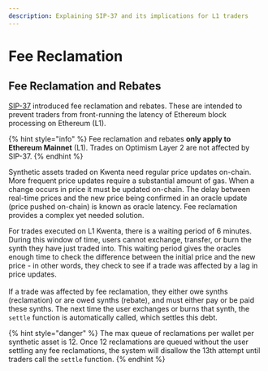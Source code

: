 ```yaml
---
description: Explaining SIP-37 and its implications for L1 traders
---
```


# Fee Reclamation

## Fee Reclamation and Rebates

[SIP-37](https://sips.synthetix.io/sips/sip-37) introduced fee reclamation and rebates. These are intended to prevent traders from front-running the latency of Ethereum block processing on Ethereum (L1).&#x20;

{% hint style="info" %}
Fee reclamation and rebates **only apply to Ethereum Mainnet** (L1). Trades on Optimism Layer 2 are not affected by SIP-37.
{% endhint %}

Synthetic assets traded on Kwenta need regular price updates on-chain. More frequent price updates require a substantial amount of gas. When a change occurs in price it must be updated on-chain. The delay between real-time prices and the new price being confirmed in an oracle update (price pushed on-chain) is known as oracle latency. Fee reclamation provides a complex yet needed solution.

For trades executed on L1 Kwenta, there is a waiting period of 6 minutes. During this window of time, users cannot exchange, transfer, or burn the synth they have just traded into. This waiting period gives the oracles enough time to check the difference between the initial price and the new price - in other words, they check to see if a trade was affected by a lag in price updates.\
\
If a trade was affected by fee reclamation, they either owe synths (reclamation) or are owed synths (rebate), and must either pay or be paid these synths. The next time the user exchanges or burns that synth, the `settle` function is automatically called, which settles this debt.&#x20;

{% hint style="danger" %}
The max queue of reclamations per wallet per synthetic asset is 12. Once 12 reclamations are queued without the user settling any fee reclamations, the system will disallow the 13th attempt until traders call the `settle` function.
{% endhint %}
